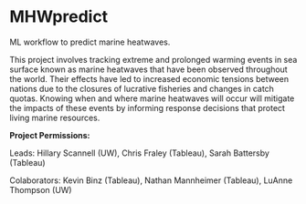 # MHWpredict
ML workflow to predict marine heatwaves. 

This project involves tracking extreme and prolonged warming events in sea surface known as marine heatwaves that have been observed throughout the world. Their effects have led to increased economic tensions between nations due to the closures of lucrative fisheries and changes in catch quotas. Knowing when and where marine heatwaves will occur will mitigate the impacts of these events by informing response decisions that protect living marine resources.

**Project Permissions:**

Leads: Hillary Scannell (UW), Chris Fraley (Tableau), Sarah Battersby (Tableau)
        
Colaborators: Kevin Binz (Tableau), Nathan Mannheimer (Tableau), LuAnne Thompson (UW)
        
        
